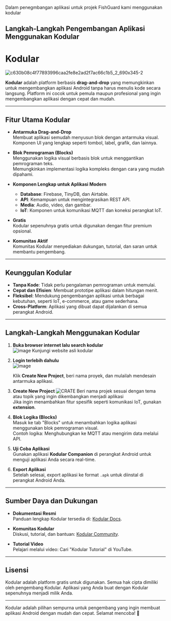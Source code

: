 Dalam penegmbangan aplikasi untuk projek FishGuard kami menggunakan kodular

## **Langkah-Langkah Pengembangan Aplikasi Menggunakan Kodular**


# **Kodular**

![c630b08c4f77893996caa2fe8e2ad2f7ac66c1b5_2_690x345-2](https://github.com/user-attachments/assets/5999cf09-269b-43de-8adc-c540e9fafea6)


**Kodular** adalah platform berbasis **drag-and-drop** yang memungkinkan untuk mengembangkan aplikasi Android tanpa harus menulis kode secara langsung. Platform ini cocok untuk pemula maupun profesional yang ingin mengembangkan aplikasi dengan cepat dan mudah.

---

## **Fitur Utama Kodular**

- **Antarmuka Drag-and-Drop**  
  Membuat aplikasi semudah menyusun blok dengan antarmuka visual.  
  Komponen UI yang lengkap seperti tombol, label, grafik, dan lainnya.

- **Blok Pemrograman (Blocks)**  
  Menggunakan logika visual berbasis blok untuk menggantikan pemrograman teks.  
  Memungkinkan implementasi logika kompleks dengan cara yang mudah dipahami.

- **Komponen Lengkap untuk Aplikasi Modern**  
  - **Database**: Firebase, TinyDB, dan Airtable.  
  - **API**: Kemampuan untuk mengintegrasikan REST API.  
  - **Media**: Audio, video, dan gambar.  
  - **IoT**: Komponen untuk komunikasi MQTT dan koneksi perangkat IoT.

- **Gratis**  
  Kodular sepenuhnya gratis untuk digunakan dengan fitur premium opsional.

- **Komunitas Aktif**  
  Komunitas Kodular menyediakan dukungan, tutorial, dan saran untuk membantu pengembang.

---

## **Keunggulan Kodular**

- **Tanpa Kode**: Tidak perlu pengalaman pemrograman untuk memulai.  
- **Cepat dan Efisien**: Membuat prototipe aplikasi dalam hitungan menit.  
- **Fleksibel**: Mendukung pengembangan aplikasi untuk berbagai kebutuhan, seperti IoT, e-commerce, atau game sederhana.  
- **Cross-Platform**: Aplikasi yang dibuat dapat dijalankan di semua perangkat Android.

---

## **Langkah-Langkah Menggunakan Kodular**

1. **Buka browser internet lalu search kodular**  
   ![image](https://github.com/user-attachments/assets/b6d544fe-72db-436f-9bb8-9f56095a956c)
   Kunjungi website asli kodular
   
3. **Login terlebih dahulu**  
   ![image](https://github.com/user-attachments/assets/3b125571-535d-4ff4-9038-585b904ad326)

   Klik **Create New Project**, beri nama proyek, dan mulailah mendesain antarmuka aplikasi.

5. **Create New Project**
   ![CRATE](https://github.com/user-attachments/assets/555a276d-784d-43a9-b812-d12097e3bbcf)
   Beri nama projek sesuai dengan tema atau topik yang ingin dikembangkan menjadi aplikasi  
   Jika ingin menambahkan fitur spesifik seperti komunikasi IoT, gunakan **extension**.

7. **Blok Logika (Blocks)**  
   Masuk ke tab "Blocks" untuk menambahkan logika aplikasi menggunakan blok pemrograman visual.  
   Contoh logika: Menghubungkan ke MQTT atau mengirim data melalui API.

8. **Uji Coba Aplikasi**  
   Gunakan aplikasi **Kodular Companion** di perangkat Android untuk menguji aplikasi Anda secara real-time.

9. **Export Aplikasi**  
   Setelah selesai, export aplikasi ke format `.apk` untuk diinstal di perangkat Android Anda.

---

## **Sumber Daya dan Dukungan**

- **Dokumentasi Resmi**  
  Panduan lengkap Kodular tersedia di: [Kodular Docs](https://docs.kodular.io/).

- **Komunitas Kodular**  
  Diskusi, tutorial, dan bantuan: [Kodular Community](https://community.kodular.io/).

- **Tutorial Video**  
  Pelajari melalui video: Cari "Kodular Tutorial" di YouTube.

---

## **Lisensi**

Kodular adalah platform gratis untuk digunakan. Semua hak cipta dimiliki oleh pengembang Kodular. Aplikasi yang Anda buat dengan Kodular sepenuhnya menjadi milik Anda.

---

Kodular adalah pilihan sempurna untuk pengembang yang ingin membuat aplikasi Android dengan mudah dan cepat. Selamat mencoba! 🚀
